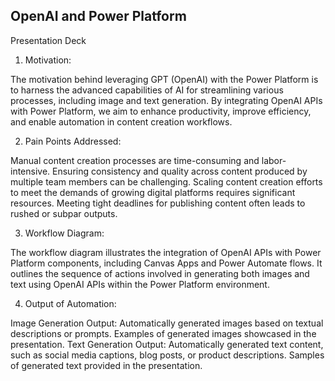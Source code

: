 ## OpenAI and Power Platform

Presentation Deck

1. Motivation:

The motivation behind leveraging GPT (OpenAI) with the Power Platform is to harness the advanced capabilities of AI for streamlining various processes, including image and text generation. By integrating OpenAI APIs with Power Platform, we aim to enhance productivity, improve efficiency, and enable automation in content creation workflows.

2. Pain Points Addressed:

Manual content creation processes are time-consuming and labor-intensive.
Ensuring consistency and quality across content produced by multiple team members can be challenging.
Scaling content creation efforts to meet the demands of growing digital platforms requires significant resources.
Meeting tight deadlines for publishing content often leads to rushed or subpar outputs.

3. Workflow Diagram:

The workflow diagram illustrates the integration of OpenAI APIs with Power Platform components, including Canvas Apps and Power Automate flows.
It outlines the sequence of actions involved in generating both images and text using OpenAI APIs within the Power Platform environment.

4. Output of Automation:

Image Generation Output:
Automatically generated images based on textual descriptions or prompts.
Examples of generated images showcased in the presentation.
Text Generation Output:
Automatically generated text content, such as social media captions, blog posts, or product descriptions.
Samples of generated text provided in the presentation.
